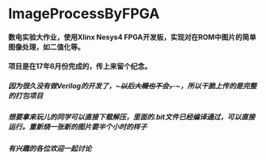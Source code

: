 # ImageProcessByFPGA

#### 数电实验大作业，使用Xlinx Nesys4 FPGA开发板，实现对在ROM中图片的简单图像处理，如二值化等。
#### 项目是在17年6月份完成的，传上来留个纪念。

##### 因为很久没有做Verilog的开发了，~~~以后大概也不会，~~~，所以干脆上传的是完整的打包项目
##### 想要拿来玩儿的同学可以直接下载解压，里面的.bit文件已经编译通过，可以直接运行。重新烧一张新的图片要半个小时的样子
##### 有兴趣的各位欢迎一起讨论
